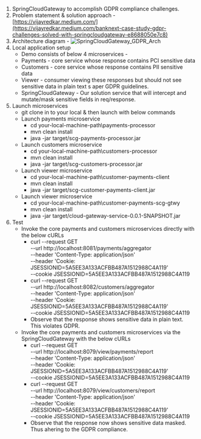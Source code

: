 1. SpringCloudGateway to accomplish GDPR compliance challenges.  
2. Problem statement & solution approach - [https://vijayredkar.medium.com/](https://vijayredkar.medium.com/banknext-case-study-gdpr-challenges-solved-with-springcloudgateway-e8688050e7c8)
3. Architecture diagram - ![SpringCloudGateway_GDPR_Arch](https://github.com/vijayredkar/SpringCloudGateway-to-solve-GDPR-challenge/assets/25388646/218cb309-e6f2-4f6e-a437-945567aa4bf6)
4. Local application setup
    - Demo consists of below 4 microservices -
    - Payments     - core service whose response contains PCI sensitive data   
    - Customers    - core service whose response contains PII sensitive data
    - Viewer       - consumer viewing these responses but should not see sensitive data in plain text s aper GDPR guidelines.
    - SpringCloudGateway - Our solution service that will intercept and mutate/mask sensitive fields in req/response.
5. Launch microservices
   - git clone in to your local & then launch with below commands
   - Launch payments microservice
     - cd your-local-machine-path\payments-processor
     - mvn clean install
     - java -jar target/scg-payments-processor.jar
   - Launch customers microservice
     - cd your-local-machine-path\customers-processor
     - mvn clean install
     - java -jar target/scg-customers-processor.jar    
   - Launch viewer microservice
     - cd your-local-machine-path\customer-payments-client
     - mvn clean install
     - java -jar target/scg-customer-payments-client.jar
   - Launch viewer microservice
     - cd your-local-machine-path\customer-payments-scg-gtwy
     - mvn clean install
     - java -jar target/cloud-gateway-service-0.0.1-SNAPSHOT.jar
6. Test
   - Invoke the core payments and customers microservices directly with the below cURLs
     - curl --request GET \
  --url http://localhost:8081/payments/aggregator \
  --header 'Content-Type: application/json' \
  --header 'Cookie: JSESSIONID=5A5EE3A133ACFBB487A1512988C4A119' \
  --cookie JSESSIONID=5A5EE3A133ACFBB487A1512988C4A119
     - curl --request GET \
  --url http://localhost:8082/customers/aggregator \
  --header 'Content-Type: application/json' \
  --header 'Cookie: JSESSIONID=5A5EE3A133ACFBB487A1512988C4A119' \
  --cookie JSESSIONID=5A5EE3A133ACFBB487A1512988C4A119
     - Observe that the response shows sensitive data in plain text. This violates GDPR.
   - Invoke the core payments and customers microservices via the SpringCloudGateway with the below cURLs
     - curl --request GET \
  --url http://localhost:8079/view/payments/report \
  --header 'Content-Type: application/json' \
  --header 'Cookie: JSESSIONID=5A5EE3A133ACFBB487A1512988C4A119' \
  --cookie JSESSIONID=5A5EE3A133ACFBB487A1512988C4A119
     - curl --request GET \
  --url http://localhost:8079/view/customers/report \
  --header 'Content-Type: application/json' \
  --header 'Cookie: JSESSIONID=5A5EE3A133ACFBB487A1512988C4A119' \
  --cookie JSESSIONID=5A5EE3A133ACFBB487A1512988C4A119
     - Observe that the response now shows sensitive data masked. Thus ahering to the GDPR compliance.
